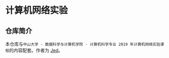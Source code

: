 # 计算机网络实验

## 仓库简介

本仓库与`中山大学 - 数据科学与计算机学院 - 计算机科学专业 2019 年计算机网络实验课程`的内容配套。作者为 [Jed](https://www.jeddd.com)。



